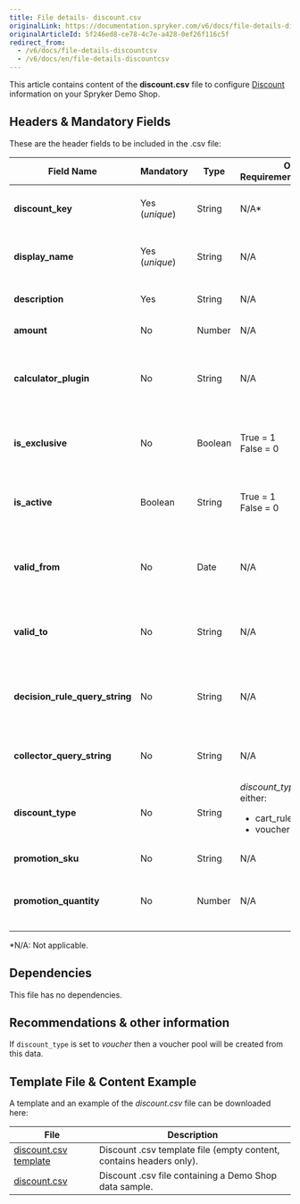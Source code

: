 ```yaml
---
title: File details- discount.csv
originalLink: https://documentation.spryker.com/v6/docs/file-details-discountcsv
originalArticleId: 5f246ed8-ce78-4c7e-a428-0ef26f116c5f
redirect_from:
  - /v6/docs/file-details-discountcsv
  - /v6/docs/en/file-details-discountcsv
---
```


This article contains content of the **discount.csv** file to configure [Discount](/docs/scos/user/features/{{page.version}}/promotions-discounts-feature-overview.html) information on your Spryker Demo Shop.

## Headers & Mandatory Fields 
These are the header fields to be included in the .csv file:

| Field Name | Mandatory | Type | Other Requirements/Comments | Description |
| --- | --- | --- | --- | --- |
| **discount_key** | Yes (*unique*) | String |N/A* | Key identifier of the discount. |
| **display_name** | Yes (*unique*) | String |N/A | Unique display name of the discount. |
| **description** | Yes | String |N/A |Description of the discount. |
| **amount** | No | Number |N/A | Discount amount. |
| **calculator_plugin** | No | String |N/A | Name of the plugin used to calculate the product discount. |
| **is_exclusive** | No | Boolean |True = 1<br>False = 0 | Indicates if the discount is exclusive or not. |
| **is_active** | Boolean | String |True = 1<br>False = 0| Indicates if the discount is active or not. |
| **valid_from** | No | Date |N/A | Indicates the date from which the discount is valid. |
| **valid_to** | No | String |N/A | Indicates the date to which the discount is valid. |
| **decision_rule_query_string** | No | String |N/A | Query with the decision rule to assign the discount.  |
| **collector_query_string** | No | String |N/A | Query with the rule to collect the discount. |
| **discount_type** | No | String |*discount_type* can be either:<ul><li>cart_rule</li><li>voucher</li></ul> | Type of discount. |
| **promotion_sku** | No | String |N/A | SKU of the promotion. |
| **promotion_quantity** | No | Number |N/A | Quantity of product items that have this discount. |

*N/A: Not applicable.

## Dependencies
This file has no dependencies.

## Recommendations & other information
If `discount_type` is set to *voucher*  then a voucher pool will be created from this data.

## Template File & Content Example
A template and an example of the *discount.csv*  file can be downloaded here:

| File | Description |
| --- | --- |
| [discount.csv template](https://spryker.s3.eu-central-1.amazonaws.com/docs/Developer+Guide/Back-End/Data+Manipulation/Data+Ingestion/Data+Import/Data+Import+Categories/Merchandising+Setup/Discounts/Template+discount.csv) | Discount .csv template file (empty content, contains headers only). |
| [discount.csv](https://spryker.s3.eu-central-1.amazonaws.com/docs/Developer+Guide/Back-End/Data+Manipulation/Data+Ingestion/Data+Import/Data+Import+Categories/Merchandising+Setup/Discounts/discount.csv) | Discount .csv file containing a Demo Shop data sample. |
